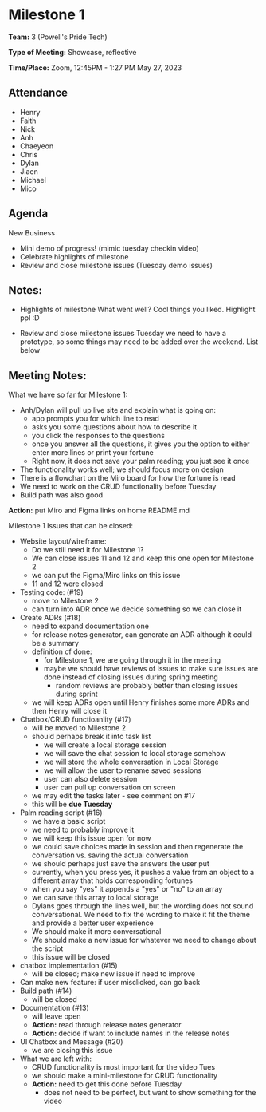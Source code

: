 # Milestone 1 

**Team:** 3 (Powell's Pride Tech)

**Type of Meeting:** Showcase, reflective

**Time/Place:** Zoom, 12:45PM - 1:27 PM May 27, 2023

## Attendance

* Henry
* Faith
* Nick
* Anh
* Chaeyeon
* Chris
* Dylan
* Jiaen
* Michael
* Mico


## Agenda

New Business
* Mini demo of progress! (mimic tuesday checkin video)
* Celebrate highlights of milestone
* Review and close milestone issues (Tuesday demo issues)

## Notes:
* Highlights of milestone
What went well? Cool things you liked. Highlight ppl :D

* Review and close milestone issues
Tuesday we need to have a prototype, so some things may need to be added over the weekend. List below

## Meeting Notes:

What we have so far for Milestone 1:
* Anh/Dylan will pull up live site and explain what is going on:
  * app prompts you for which line to read
  * asks you some questions about how to describe it
  * you click the responses to the questions
  * once you answer all the questions, it gives you the option to either enter more lines or print your fortune
  * Right now, it does not save your palm reading; you just see it once
* The functionality works well; we should focus more on design
* There is a flowchart on the Miro board for how the fortune is read
* We need to work on the CRUD functionality before Tuesday
* Build path was also good

**Action:** put Miro and Figma links on home README.md

Milestone 1 Issues that can be closed:
* Website layout/wireframe:
  * Do we still need it for Milestone 1?
  * We can close issues 11 and 12 and keep this one open for Milestone 2
  * we can put the Figma/Miro links on this issue
  * 11 and 12 were closed
* Testing code: (#19)
  * move to Milestone 2
  * can turn into ADR once we decide something so we can close it
* Create ADRs (#18)
  * need to expand documentation one
  * for release notes generator, can generate an ADR although it could be a summary
  * definition of done:
    * for Milestone 1, we are going through it in the meeting
    * maybe we should have reviews of issues to make sure issues are done instead of closing issues during spring meeting
      * random reviews are probably better than closing issues during sprint
  * we will keep ADRs open until Henry finishes some more ADRs and then Henry will close it
* Chatbox/CRUD functioanlity (#17)
  * will be moved to Milestone 2
  * should perhaps break it into task list
    * we will create a local storage session
    * we will save the chat session to local storage somehow
    * we will store the whole conversation in Local Storage
    * we will allow the user to rename saved sessions
    * user can also delete session
    * user can pull up conversation on screen
  * we may edit the tasks later - see comment on #17
  * this will be **due Tuesday**
* Palm reading script (#16)
  * we have a basic script
  * we need to probably improve it
  * we will keep this issue open for now
  * we could save choices made in session and then regenerate the conversation vs. saving the actual conversation
  * we should perhaps just save the answers the user put
  * currently, when you press yes, it pushes a value from an object to a different array that holds corresponding fortunes
  * when you say "yes" it appends a "yes" or "no" to an array
  * we can save this array to local storage
  * Dylans goes through the lines well, but the wording does not sound conversational. We need to fix the wording to make it fit the theme and provide a better user experience
  * We should make it more conversational
  * We should make a new issue for whatever we need to change about the script
  * this issue will be closed
* chatbox implementation (#15)
  * will be closed; make new issue if need to improve
* Can make new feature: if user misclicked, can go back
* Build path (#14)
  * will be closed
* Documentation (#13)
  * will leave open
  * **Action:** read through release notes generator
  * **Action:** decide if want to include names in the release notes
* UI Chatbox and Message (#20)
  * we are closing this issue
* What we are left with:
  * CRUD functionality is most important for the video Tues
  * we should make a mini-milestone for CRUD functionality
  * **Action:** need to get this done before Tuesday
    * does not need to be perfect, but want to show something for the video
